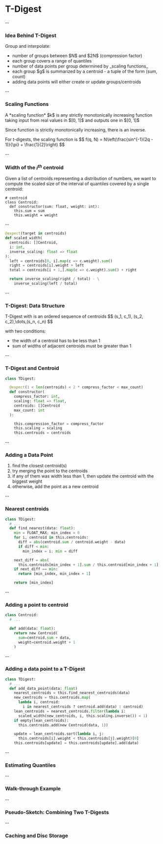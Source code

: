 # T-Digest

--

### Idea Behind T-Digest

<span class="fragment">Group and interpolate:</span>

<ul>
<li class="fragment">number of groups between $N$ and $2N$ (compression factor)</li>
<li class="fragment">each group covers a range of quantiles</li>
<li class="fragment">number of data points per group determined by _scaling functions_</li>
<li class="fragment">each group $g$ is summarized by a centroid - a tuple of the form (sum, count)</li>
<li class="fragment">adding data points will either create or update groups/centroids</li>
</ul>

--

### Scaling Functions

<p class="fragment">
A *scaling function* $k$ is any strictly monotonically increasing function
taking input from real values in $[0, 1]$ and outputs one in $[0, 1]$
</p>
<p class="fragment">
Since function is strictly monotonically increasing, there is an
inverse.
</p>
<p class="fragment">
For t-digests, the scaling function is
$$
f(q, N) = N\left(\frac{sin^{-1}(2q - 1)}{\pi} + \frac{1}{2}\right)
$$
</p>

--

### Width of the $i^{th}$ centroid


Given a list of centroids representing a distribution of numbers,
we want to compute the scaled size of the interval of quantiles covered
by a single centroid:

```
# centroid
class Centroid:
  def constructor(sum: float, weight: int):
    this.sum = sum
    this.weight = weight
```

--

```python
@expect(target in centroids)
def scaled_width(
  centroids: []Centroid,
  i: int,
  inverse_scaling: float => float
):
  left = centroids[0, i].map(c => c.weight).sum()
  right = centroids[i].weight + left
  total = centroids[i + 1,].map(c => c.weight).sum() + right

  return inverse_scaling(right / total) - \
    inverse_scaling(left / total)
```

--

### T-Digest: Data Structure

<p class="fragment">
T-Digest with is an ordered sequence of centroids
$$
(s_1, c_1), (s_2, c_2),\dots,(s_n, c_n)
$$
</p>
<p class="fragment">
with two conditions:
</p>
<ul>
<li class="fragment">the width of a centroid has to be less than 1</li>
<li class="fragment">sum of widths of adjacent centroids must be greater than 1</li>
</ul>

--

### T-Digest and Centroid

```python
class TDigest:

  @expect(1 < len(centroids) < 2 * compress_factor < max_count)
  def constructor(
    compress_factor: int,
    scaling: float => float,
    centroids: []Centroid
    max_count: int
  ):

    this.compression_factor = compress_factor
    this.scaling = scaling
    this.centroids = centroids
```

--


### Adding a Data Point

<ol>
<li class="fragment">find the closest centroid(s)</li>
<li class="fragment">try merging the point to the centroids</li>
<li class="fragment">if any of them was width less than 1, then
  update the centroid with the biggest weight</li>
<li class="fragment">otherwise, add the point as a new centroid</li>
</ol>

--

### Nearest centroids

```python
class TDigest:
  # ...
  def find_nearest(data: float):
    min = FLOAT_MAX; min_index = 0
    for i, centroid in this.centroids:
      diff = abs(centroid.sum / centroid.weight - data)
      if diff < min:
        min_index = i; min = diff

    next_diff = abs(
      this.centroids[min_index + 1].sum / this.centroid[min_index + 1].weight - data)
    if next_diff == min:
      return [min_index, min_index + 1]

    return [min_index]
```

--

### Adding a point to centroid

```python
class Centroid:
  # ...

  def add(data: float):
    return new Centroid(
      sum=centroid.sum + data,
      weight=centroid.weight + 1
    )
```

--

### Adding a data point to a T-Digest
```python
class TDigest:
  # ...
  def add_data_point(data: float)
    nearest_centroids = this.find_nearest_centroids(data)
    new_centroids = this.centroids.map(
      lambda i, centroid:
        i in nearest_centroids ? centroid.add(data) : centroid)
    lean_centroids = nearest_centroids.filter(lambda i:
      scaled_width(new_centroids, i, this.scaling.inverse()) < 1)
    if empty(lean_centroids):
      this.centroids.add(new Centroid(data, 1))

    update = lean_centroids.sort(lambda i, j:
      this.centroids[i].weight < this.centroids[j].weight)[0]
    this.centroids[update] = this.centroids[update].add(data)
```

--

### Estimating Quantiles



--

### Walk-through Example


--

### Pseudo-Sketch: Combining Two T-Digests


--

### Caching and Disc Storage

